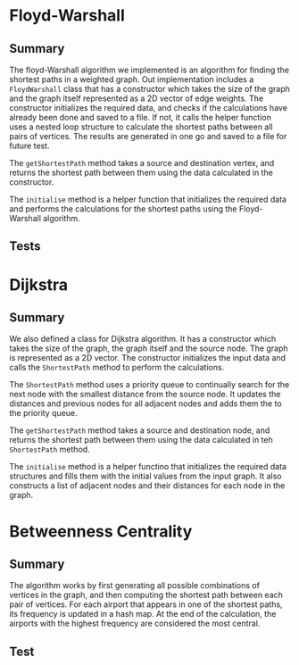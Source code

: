 # Floyd-Warshall

## Summary

The floyd-Warshall algorithm we implemented is an algorithm for finding the shortest paths in a weighted graph. Out implementation includes a `FloydWarshall` class that has a constructor which takes the size of the graph and the graph itself represented as a 2D vector of edge weights. The constructor initializes the required data, and checks if the calculations have already been done and saved to a file. If not, it calls the helper function uses a nested loop structure to calculate the shortest paths between all pairs of vertices. The results are generated in one go and saved to a file for future test. 

The `getShortestPath` method takes a source and destination vertex, and returns the shortest path between them using the data calculated in the constructor.

 The `initialise` method is  a helper function that initializes the required data and performs the calculations for the shortest paths using the Floyd-Warshall algorithm. 

## Tests



# Dijkstra

## Summary

We also defined a class for Dijkstra algorithm. It has a constructor which takes the size of the graph, the graph itself and the source node. The graph is represented as a 2D vector. The constructor initializes the input data and calls the `ShortestPath` method to perform the calculations.

 The `ShortestPath` method uses a priority queue to continually search for the next node with the smallest distance from the source node. It updates the distances and previous nodes for all adjacent nodes and adds them the to the priority queue. 

The `getShortestPath` method takes a source and destination node, and returns the shortest path between them using the data calculated in teh `ShortestPath` method.

 The `initialise` method is a helper functino that initializes the required data structures and fills them with the initial values from the input graph. It also constructs a list of adjacent nodes and their distances for each node in the graph.



# Betweenness Centrality

## Summary

The algorithm works by first generating all possible combinations of vertices in the graph, and then computing the shortest path between each pair of vertices. For each airport that appears in one of the shortest paths, its frequency is updated in a hash map. At the end of the calculation, the airports with the highest frequency are considered the most central.

## Test

